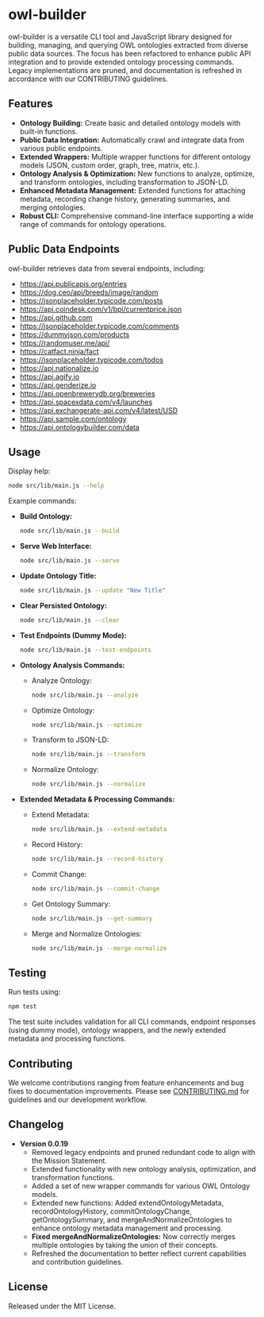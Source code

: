 # owl-builder

owl-builder is a versatile CLI tool and JavaScript library designed for building, managing, and querying OWL ontologies extracted from diverse public data sources. The focus has been refactored to enhance public API integration and to provide extended ontology processing commands. Legacy implementations are pruned, and documentation is refreshed in accordance with our CONTRIBUTING guidelines.

## Features

- **Ontology Building:** Create basic and detailed ontology models with built-in functions.
- **Public Data Integration:** Automatically crawl and integrate data from various public endpoints.
- **Extended Wrappers:** Multiple wrapper functions for different ontology models (JSON, custom order, graph, tree, matrix, etc.).
- **Ontology Analysis & Optimization:** New functions to analyze, optimize, and transform ontologies, including transformation to JSON-LD.
- **Enhanced Metadata Management:** Extended functions for attaching metadata, recording change history, generating summaries, and merging ontologies.
- **Robust CLI:** Comprehensive command-line interface supporting a wide range of commands for ontology operations.

## Public Data Endpoints

owl-builder retrieves data from several endpoints, including:

- https://api.publicapis.org/entries
- https://dog.ceo/api/breeds/image/random
- https://jsonplaceholder.typicode.com/posts
- https://api.coindesk.com/v1/bpi/currentprice.json
- https://api.github.com
- https://jsonplaceholder.typicode.com/comments
- https://dummyjson.com/products
- https://randomuser.me/api/
- https://catfact.ninja/fact
- https://jsonplaceholder.typicode.com/todos
- https://api.nationalize.io
- https://api.agify.io
- https://api.genderize.io
- https://api.openbrewerydb.org/breweries
- https://api.spacexdata.com/v4/launches
- https://api.exchangerate-api.com/v4/latest/USD
- https://api.sample.com/ontology
- https://api.ontologybuilder.com/data

## Usage

Display help:

```bash
node src/lib/main.js --help
```

Example commands:

- **Build Ontology:**
  ```bash
  node src/lib/main.js --build
  ```

- **Serve Web Interface:**
  ```bash
  node src/lib/main.js --serve
  ```

- **Update Ontology Title:**
  ```bash
  node src/lib/main.js --update "New Title"
  ```

- **Clear Persisted Ontology:**
  ```bash
  node src/lib/main.js --clear
  ```

- **Test Endpoints (Dummy Mode):**
  ```bash
  node src/lib/main.js --test-endpoints
  ```

- **Ontology Analysis Commands:**
  - Analyze Ontology:
    ```bash
    node src/lib/main.js --analyze
    ```
  - Optimize Ontology:
    ```bash
    node src/lib/main.js --optimize
    ```
  - Transform to JSON-LD:
    ```bash
    node src/lib/main.js --transform
    ```
  - Normalize Ontology:
    ```bash
    node src/lib/main.js --normalize
    ```

- **Extended Metadata & Processing Commands:**
  - Extend Metadata:
    ```bash
    node src/lib/main.js --extend-metadata
    ```
  - Record History:
    ```bash
    node src/lib/main.js --record-history
    ```
  - Commit Change:
    ```bash
    node src/lib/main.js --commit-change
    ```
  - Get Ontology Summary:
    ```bash
    node src/lib/main.js --get-summary
    ```
  - Merge and Normalize Ontologies:
    ```bash
    node src/lib/main.js --merge-normalize
    ```

## Testing

Run tests using:

```bash
npm test
```

The test suite includes validation for all CLI commands, endpoint responses (using dummy mode), ontology wrappers, and the newly extended metadata and processing functions.

## Contributing

We welcome contributions ranging from feature enhancements and bug fixes to documentation improvements. Please see [CONTRIBUTING.md](CONTRIBUTING.md) for guidelines and our development workflow.

## Changelog

- **Version 0.0.19**
  - Removed legacy endpoints and pruned redundant code to align with the Mission Statement.
  - Extended functionality with new ontology analysis, optimization, and transformation functions.
  - Added a set of new wrapper commands for various OWL Ontology models.
  - Extended new functions: Added extendOntologyMetadata, recordOntologyHistory, commitOntologyChange, getOntologySummary, and mergeAndNormalizeOntologies to enhance ontology metadata management and processing.
  - **Fixed mergeAndNormalizeOntologies:** Now correctly merges multiple ontologies by taking the union of their concepts.
  - Refreshed the documentation to better reflect current capabilities and contribution guidelines.

## License

Released under the MIT License.
